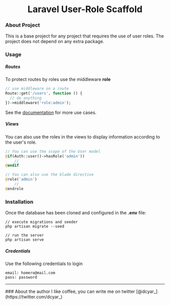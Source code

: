 <h1 align="center">Laravel User-Role Scaffold</h1>

### About Project

This is a base project for any project that requires the use of user roles. The project does not depend on any extra package.

### Usage
##### Routes
To protect routes by roles use the middleware **role**
```php
// use middleware on a route
Route::get('/users', function () {
  // do anything
})->middleware('role:admin');
```

See the [documentation](https://laravel.com/docs/5.8/middleware#assigning-middleware-to-routes) for more use cases.

##### Views

You can also use the roles in the views to display information according to the user's role.

```php
// You can use the scope of the User model
@if(Auth::user()->hasRole('admin'))
    // 
@endif

// You can also use the blade directive
@role('admin')
    // 
@endrole
```

### Installation
Once the database has been cloned and configured in the **.env** file:

```console
// execute migrations and seeder
php artisan migrate --seed

// run the server
php artisan serve
```

##### Credentials
Use the following credentials to login

```console
email: homero@mail.com
pass: password
```
<hr />
### About the author
I like coffee, you can write me on twitter [@dcyar_](https://twitter.com/dcyar_)
